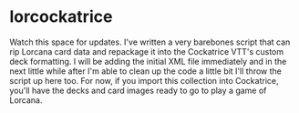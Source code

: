 # lorcockatrice
Watch this space for updates. I've written a very barebones script that can rip Lorcana card data and repackage it into the Cockatrice VTT's custom deck formatting. I will be adding the initial XML file immediately and in the next little while after I'm able to clean up the code a little bit I'll throw the script up here too. For now, if you import this collection into Cockatrice, you'll have the decks and card images ready to go to play a game of Lorcana.
